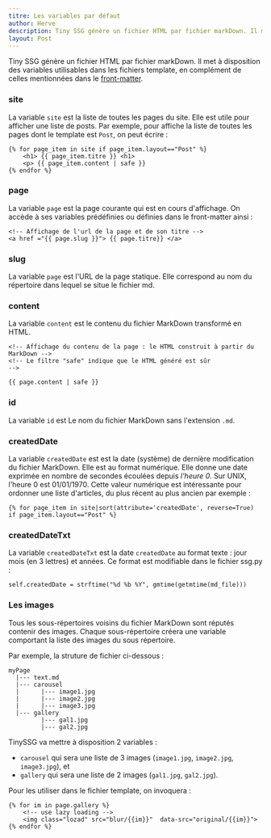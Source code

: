 ```yaml
---
titre: Les variables par défaut
author: Herve
description: Tiny SSG génère un fichier HTML par fichier markDown. Il met à disposition des variables utilisables dans les fichiers template.
layout: Post
---
```


Tiny SSG génère un fichier HTML par fichier markDown. Il met à disposition des variables utilisables dans les fichiers template, en complément de celles mentionnées dans le [front-matter](frontmatter.html).


### site

La variable `site` est la liste de toutes les pages du site.
Elle est utile pour afficher une liste de posts. Par exemple, pour affiche la liste de toutes les pages dont le template est `Post`, on peut écrire :

```
{% for page_item in site if page_item.layout=="Post" %}
    <h1> {{ page_item.titre }} <h1>
    <p> {{ page_item.content | safe }}
{% endfor %}
```

### page

La variable `page` est la page courante qui est en cours d'affichage.
On accède à ses variables prédéfinies ou définies dans le front-matter ainsi :

```
<!-- Affichage de l'url de la page et de son titre -->
<a href ="{{ page.slug }}"> {{ page.titre}} </a>
```

### slug

La variable `page` est l'URL de la page statique. Elle correspond au nom du répertoire dans lequel se situe le fichier md. 

### content

La variable `content` est le contenu du fichier MarkDown transformé en HTML. 

```
<!-- Affichage du contenu de la page : le HTML construit à partir du MarkDown -->
<!-- Le filtre "safe" indique que le HTML généré est sûr                      -->

{{ page.content | safe }}

```

### id

La variable `id` est Le nom du fichier MarkDown sans l'extension `.md`.

### createdDate

La variable `createdDate` est est la date (système) de dernière modification du fichier MarkDown.
Elle est au format numérique. Elle donne une date exprimée en nombre de secondes écoulées depuis *l'heure 0*. Sur UNIX, l'heure 0 est 01/01/1970.
Cette valeur numérique est intéressante pour ordonner une liste d'articles, du plus récent au plus ancien par exemple :

```
{% for page_item in site|sort(attribute='createdDate', reverse=True) if page_item.layout=="Post" %}
```

### createdDateTxt

La variable `createdDateTxt` est la date `createdDate` au format texte : jour mois (en 3 lettres) et années.
Ce format est modifiable dans le fichier ssg.py :

```
self.createdDate = strftime("%d %b %Y", gmtime(getmtime(md_file)))
```

### Les images

Tous les sous-répertoires voisins du fichier MarkDown sont réputés contenir des images.
Chaque sous-répertoire créera une variable comportant la liste des images du sous répertoire.

Par exemple, la struture de fichier ci-dessous :

```
myPage
  |--- text.md
  |--- carousel
  |      |--- image1.jpg
  |      |--- image2.jpg
  |      |--- image3.jpg
  |--- gallery
         |--- gal1.jpg
         |--- gal2.jpg
```

TinySSG va mettre à disposition 2 variables : 

- `carousel` qui sera une liste de 3 images (`image1.jpg`, `image2.jpg`, `image3.jpg`), et
- `gallery` qui sera une liste de 2 images (`gal1.jpg`, `gal2.jpg`).

Pour les utiliser dans le fichier template, on invoquera :

```
{% for im in page.gallery %}
    <!-- use lazy loading -->
    <img class="lozad" src="blur/{{im}}"  data-src="original/{{im}}">
{% endfor %}
```

